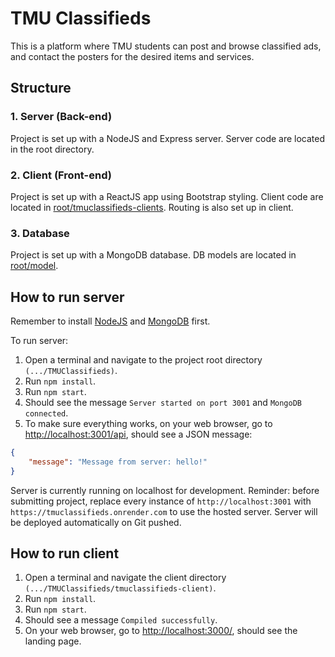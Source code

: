 # TMU Classifieds

This is a platform where TMU students can post and browse classified ads, and contact the posters for the desired items and services.

## Structure

### 1. Server (Back-end)

Project is set up with a NodeJS and Express server. Server code are located in the root directory.

### 2. Client (Front-end)

Project is set up with a ReactJS app using Bootstrap styling. Client code are located in [root/tmuclassifieds-clients](https://github.com/CPS630W24-Group8/TMUClassifieds/tree/main/tmuclassifieds-client). Routing is also set up in client.

### 3. Database

Project is set up with a MongoDB database. DB models are located in [root/model](https://github.com/CPS630W24-Group8/TMUClassifieds/tree/main/model).

## How to run server

Remember to install [NodeJS](https://nodejs.org/en) and [MongoDB](https://www.mongodb.com/try/download/community) first.

To run server:

1. Open a terminal and navigate to the project root directory `(.../TMUClassifieds)`.
2. Run `npm install`.
3. Run `npm start`.
4. Should see the message `Server started on port 3001` and `MongoDB connected`.
5. To make sure everything works, on your web browser, go to <http://localhost:3001/api>, should see a JSON message:

``` JSON
{
    "message": "Message from server: hello!"
}
```

Server is currently running on localhost for development. Reminder: before submitting project, replace every instance of `http://localhost:3001` with `https://tmuclassifieds.onrender.com` to use the hosted server. Server will be deployed automatically on Git pushed.

## How to run client

1. Open a terminal and navigate the client directory `(.../TMUClassifieds/tmuclassifieds-client)`.
2. Run `npm install`.
3. Run `npm start`.
4. Should see a message `Compiled successfully`.
5. On your web browser, go to <http://localhost:3000/>, should see the landing page.
